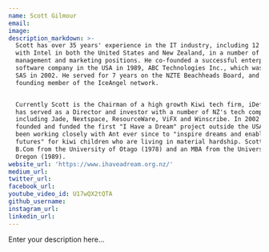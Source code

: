 ```yaml
---
name: Scott Gilmour
email:
image:
description_markdown: >-
  Scott has over 35 years' experience in the IT industry, including 12 years
  with Intel in both the United States and New Zealand, in a number of senior
  management and marketing positions. He co-founded a successful enterprise
  software company in the USA in 1989, ABC Technologies Inc., which was sold to
  SAS in 2002. He served for 7 years on the NZTE Beachheads Board, and was a
  founding member of the IceAngel network.


  Currently Scott is the Chairman of a high growth Kiwi tech firm, iDefigo, and
  has served as a Director and investor with a number of NZ's tech companies,
  including Jade, Nextspace, ResourceWare, ViFX and Winscribe. In 2002 Scott
  founded and funded the first "I Have a Dream" project outside the USA and has
  been working closely with Ant ever since to "inspire dreams and enable
  futures" for kiwi children who are living in material hardship. Scott has a
  B.Com from the University of Otago (1978) and an MBA from the University of
  Oregon (1989).
website_url: 'https://www.ihaveadream.org.nz/'
medium_url:
twitter_url:
facebook_url:
youtube_video_id: U17wQX2tQTA
github_username:
instagram_url:
linkedin_url:
---
```


Enter your description here...

